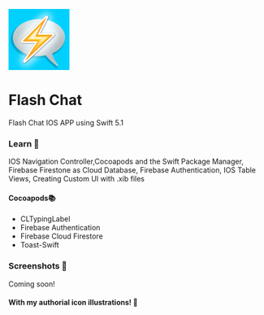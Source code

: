 [<img src="/Flash%20Chat/Assets.xcassets/AppIcon.appiconset/120.png"/>](120.png)
# Flash Chat
Flash Chat IOS APP using Swift 5.1
### Learn 📝
IOS Navigation Controller,Cocoapods and the Swift Package Manager, Firebase Firestone as Cloud Database, Firebase Authentication, IOS Table Views, Creating Custom UI with .xib files
#### Cocoapods📚
- CLTypingLabel
- Firebase Authentication
- Firebase Cloud Firestore
- Toast-Swift

### Screenshots 📸
Coming soon!

#### With my authorial icon illustrations! 🎨
